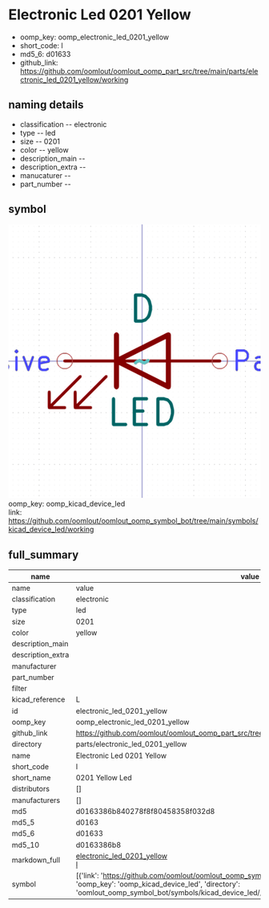 # Electronic Led 0201 Yellow

  
* oomp_key: oomp_electronic_led_0201_yellow 
* short_code: l
* md5_6: d01633  
* github_link: https://github.com/oomlout/oomlout_oomp_part_src/tree/main/parts/electronic_led_0201_yellow/working  
## naming details
* classification -- electronic
* type -- led
* size -- 0201
* color -- yellow
* description_main -- 
* description_extra -- 
* manucaturer -- 
* part_number -- 



## symbol

![](symbol/0/working/working_600.png)  
oomp_key: oomp_kicad_device_led  
link: https://github.com/oomlout/oomlout_oomp_symbol_bot/tree/main/symbols/kicad_device_led/working  


## full_summary
| name | value | 
| --- | --- | 
| name | value | 
| classification | electronic | 
| type | led | 
| size | 0201 | 
| color | yellow | 
| description_main |  | 
| description_extra |  | 
| manufacturer |  | 
| part_number |  | 
| filter |  | 
| kicad_reference | L | 
| id | electronic_led_0201_yellow | 
| oomp_key | oomp_electronic_led_0201_yellow | 
| github_link | https://github.com/oomlout/oomlout_oomp_part_src/tree/main/parts/electronic_led_0201_yellow/working | 
| directory | parts/electronic_led_0201_yellow | 
| name | Electronic Led 0201 Yellow | 
| short_code | l | 
| short_name | 0201 Yellow Led | 
| distributors | [] | 
| manufacturers | [] | 
| md5 | d0163386b840278f8f80458358f032d8 | 
| md5_5 | d0163 | 
| md5_6 | d01633 | 
| md5_10 | d0163386b8 | 
| markdown_full | [electronic_led_0201_yellow](https://github.com/oomlout/oomlout_oomp_part_src/tree/main/parts/electronic_led_0201_yellow/working)<br>[l](https://github.com/oomlout/oomlout_oomp_part_src/tree/main/parts/electronic_led_0201_yellow/working)<br> | 
| symbol | [{'link': 'https://github.com/oomlout/oomlout_oomp_symbol_bot/tree/main/symbols/kicad_device_led', 'oomp_key': 'oomp_kicad_device_led', 'directory': 'oomlout_oomp_symbol_bot/symbols/kicad_device_led//working/working.kicad_sym'}] | 
